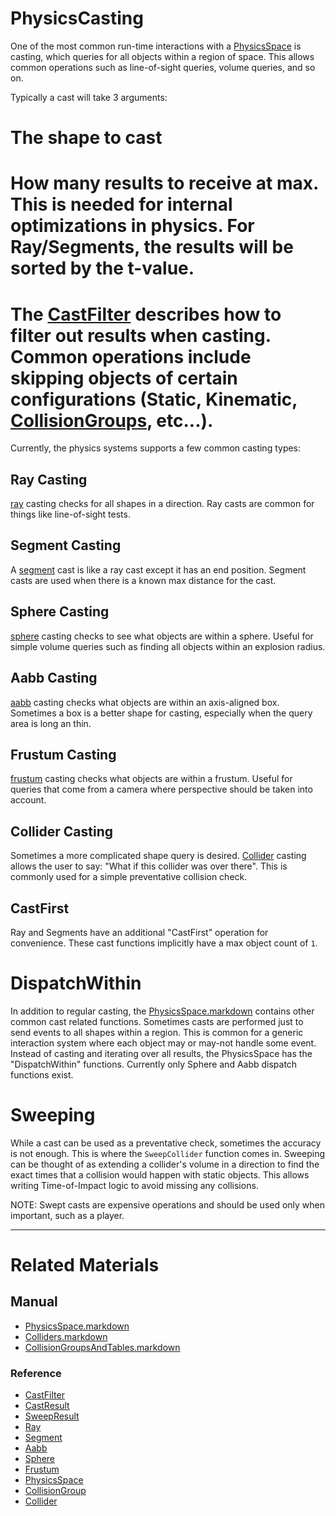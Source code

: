 
 #  PhysicsCasting

One of the most common run-time interactions with a [PhysicsSpace](https://github.com/zeroengineteam/ZeroDocs/zero_editor_documentation/zeromanual/physics/PhysicsSpace.markdown) is casting, which queries for all objects within a region of space. This allows common operations such as line-of-sight queries, volume queries, and so on.

Typically a cast will take 3 arguments:
  # The shape to cast
  # How many results to receive at max. This is needed for internal optimizations in physics. For Ray/Segments, the results will be sorted by the t-value.
  # The [CastFilter](https://github.com/zeroengineteam/ZeroDocs/code_reference/class_reference/CastFilter.markdown) describes how to filter out results when casting. Common operations include skipping objects of certain configurations (Static, Kinematic, [CollisionGroups](https://github.com/zeroengineteam/ZeroDocs/zero_editor_documentation/zeromanual/physics/CollisionOverview/CollisionGroupsAndTables.markdown), etc...).
  
Currently, the physics systems supports a few common casting types:

 ##  Ray Casting
[ray](https://github.com/zeroengineteam/ZeroDocs/code_reference/class_reference/ray.markdown) casting checks for all shapes in a direction. Ray casts are common for things like line-of-sight tests.
 ##  Segment Casting
A [segment](https://github.com/zeroengineteam/ZeroDocs/code_reference/class_reference/segment.markdown) cast is like a ray cast except it has an end position. Segment casts are used when there is a known max distance for the cast.
 ##  Sphere Casting
[sphere](https://github.com/zeroengineteam/ZeroDocs/code_reference/class_reference/sphere.markdown) casting checks to see what objects are within a sphere. Useful for simple volume queries such as finding all objects within an explosion radius.
 ##  Aabb Casting
[aabb](https://github.com/zeroengineteam/ZeroDocs/code_reference/class_reference/aabb.markdown) casting checks what objects are within an axis-aligned box. Sometimes a box is a better shape for casting, especially when the query area is long an thin.
 ##  Frustum Casting
[frustum](https://github.com/zeroengineteam/ZeroDocs/code_reference/class_reference/frustum.markdown) casting checks what objects are within a frustum. Useful for queries that come from a camera where perspective should be taken into account.
 ##  Collider Casting
Sometimes a more complicated shape query is desired. [Collider](https://github.com/zeroengineteam/ZeroDocs/code_reference/class_reference/Collider.markdown) casting allows the user to say: "What if this collider was over there". This is commonly used for a simple preventative collision check.

 ##  CastFirst
Ray and Segments have an additional "CastFirst" operation for convenience. These cast functions implicitly have a max object count of `1`.
  
 #  DispatchWithin
In addition to regular casting, the [PhysicsSpace.markdown](https://github.com/zeroengineteam/ZeroDocs/zero_editor_documentation/zeromanual/physics/PhysicsSpace.markdown) contains other common cast related functions. Sometimes casts are performed just to send events to all shapes within a region. This is common for a generic interaction system where each object may or may-not handle some event. Instead of casting and iterating over all results, the PhysicsSpace has the "DispatchWithin" functions. Currently only Sphere and Aabb dispatch functions exist.

 #  Sweeping
While a cast can be used as a preventative check, sometimes the accuracy is not enough. This is where the `SweepCollider` function comes in. Sweeping can be thought of as extending a collider's volume in a direction to find the exact times that a collision would happen with static objects. This allows writing Time-of-Impact logic to avoid missing any collisions.

NOTE: Swept casts are expensive operations and should be used only when important, such as a player.

---
 #  Related Materials
 ##  Manual
- [PhysicsSpace.markdown](https://github.com/zeroengineteam/ZeroDocs/zero_editor_documentation/zeromanual/physics/PhysicsSpace.markdown)
- [Colliders.markdown](https://github.com/zeroengineteam/ZeroDocs/zero_editor_documentation/zeromanual/physics/Colliders.markdown)
- [CollisionGroupsAndTables.markdown](https://github.com/zeroengineteam/ZeroDocs/zero_editor_documentation/zeromanual/physics/CollisionOverview/CollisionGroupsAndTables.markdown)
  
 ###  Reference
- [CastFilter](https://github.com/zeroengineteam/ZeroDocs/code_reference/class_reference/CastFilter.markdown)
- [CastResult](https://github.com/zeroengineteam/ZeroDocs/code_reference/class_reference/CastResult.markdown)
- [SweepResult](https://github.com/zeroengineteam/ZeroDocs/code_reference/class_reference/SweepResult.markdown)
- [Ray](https://github.com/zeroengineteam/ZeroDocs/code_reference/class_reference/Ray.markdown)
- [Segment](https://github.com/zeroengineteam/ZeroDocs/code_reference/class_reference/Segment.markdown)
- [Aabb](https://github.com/zeroengineteam/ZeroDocs/code_reference/class_reference/Aabb.markdown)
- [Sphere](https://github.com/zeroengineteam/ZeroDocs/code_reference/class_reference/Sphere.markdown)
- [Frustum](https://github.com/zeroengineteam/ZeroDocs/code_reference/class_reference/Frustum.markdown)
- [PhysicsSpace](https://github.com/zeroengineteam/ZeroDocs/code_reference/class_reference/PhysicsSpace.markdown)
- [CollisionGroup](https://github.com/zeroengineteam/ZeroDocs/code_reference/class_reference/CollisionGroup.markdown)
- [Collider](https://github.com/zeroengineteam/ZeroDocs/code_reference/class_reference/Collider.markdown)
 

 